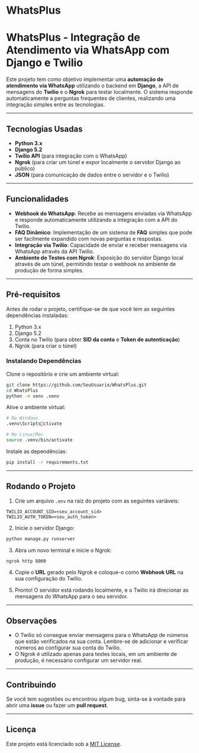 # WhatsPlus

# WhatsPlus - Integração de Atendimento via WhatsApp com Django e Twilio

Este projeto tem como objetivo implementar uma **automação de atendimento via WhatsApp** utilizando o backend em **Django**, a API de mensagens do **Twilio** e o **Ngrok** para testar localmente. O sistema responde automaticamente a perguntas frequentes de clientes, realizando uma integração simples entre as tecnologias.

---

## Tecnologias Usadas

- **Python 3.x**
- **Django 5.2**
- **Twilio API** (para integração com o WhatsApp)
- **Ngrok** (para criar um túnel e expor localmente o servidor Django ao público)
- **JSON** (para comunicação de dados entre o servidor e o Twilio)

---

## Funcionalidades

- **Webhook do WhatsApp**: Recebe as mensagens enviadas via WhatsApp e responde automaticamente utilizando a integração com a API do Twilio.
- **FAQ Dinâmico**: Implementação de um sistema de **FAQ** simples que pode ser facilmente expandido com novas perguntas e respostas.
- **Integração via Twilio**: Capacidade de enviar e receber mensagens via WhatsApp através da API Twilio.
- **Ambiente de Testes com Ngrok**: Exposição do servidor Django local através de um túnel, permitindo testar o webhook no ambiente de produção de forma simples.

---

## Pré-requisitos

Antes de rodar o projeto, certifique-se de que você tem as seguintes dependências instaladas:

1. Python 3.x
2. Django 5.2
3. Conta no Twilio (para obter **SID da conta** e **Token de autenticação**)
4. Ngrok (para criar o túnel)

### Instalando Dependências

Clone o repositório e crie um ambiente virtual:

```bash
git clone https://github.com/SeuUsuario/WhatsPlus.git
cd WhatsPlus
python -m venv .venv
```

Ative o ambiente virtual:

```bash
# No Windows
.venv\Scriptsctivate

# No Linux/Mac
source .venv/bin/activate
```

Instale as dependências:

```bash
pip install -r requirements.txt
```

---

## Rodando o Projeto

1. Crie um arquivo `.env` na raiz do projeto com as seguintes variáveis:

```
TWILIO_ACCOUNT_SID=<seu_account_sid>
TWILIO_AUTH_TOKEN=<seu_auth_token>
```

2. Inicie o servidor Django:

```bash
python manage.py runserver
```

3. Abra um novo terminal e inicie o Ngrok:

```bash
ngrok http 8000
```

4. Copie o **URL** gerado pelo Ngrok e coloque-o como **Webhook URL** na sua configuração do Twilio.

5. Pronto! O servidor está rodando localmente, e o Twilio irá direcionar as mensagens do WhatsApp para o seu servidor.

---

## Observações

- O Twilio só consegue enviar mensagens para o WhatsApp de números que estão verificados na sua conta. Lembre-se de adicionar e verificar números ao configurar sua conta do Twilio.
- O Ngrok é utilizado apenas para testes locais, em um ambiente de produção, é necessário configurar um servidor real.

---

## Contribuindo

Se você tem sugestões ou encontrou algum bug, sinta-se à vontade para abrir uma **issue** ou fazer um **pull request**.

---

## Licença

Este projeto está licenciado sob a [MIT License](https://opensource.org/licenses/MIT).
